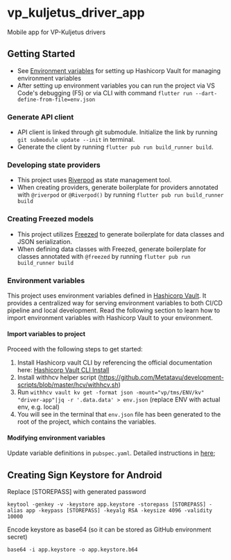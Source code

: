 # vp_kuljetus_driver_app

Mobile app for VP-Kuljetus drivers

## Getting Started

- See [Environment variables](#environment-variables) for setting up Hashicorp Vault for managing environment variables
- After setting up environment variables you can run the project via VS Code's debugging (F5) or via CLI with command `flutter run --dart-define-from-file=env.json`

### Generate API client
- API client is linked through git submodule. Initialize the link by running `git submodule update --init` in terminal.
- Generate the client by running `flutter pub run build_runner build`.

### Developing state providers
- This project uses [Riverpod](https://riverpod.dev/docs/essentials/first_request) as state management tool.
- When creating providers, generate boilerplate for providers annotated with `@riverpod` or `@Riverpod()` by running `flutter pub run build_runner build`

### Creating Freezed models
- This project utilizes [Freezed](https://pub.dev/packages/freezed#changing-the-behavior-for-a-specific-model) to generate boilerplate for data classes and JSON serialization.
- When defining data classes with Freezed, generate boilerplate for classes annotated with `@freezed` by running `flutter pub run build_runner build`

### Environment variables

This project uses environment variables defined in [Hashicorp Vault](https://hashicorp.com). It provides a centralized way for serving environment variables to both CI/CD pipeline and local development. Read the following section to learn how to import environment variables with Hashicorp Vault to your environment.

#### Import variables to project

Proceed with the following steps to get started:

1. Install Hashicorp vault CLI by referencing the official documentation here: [Hashicorp Vault CLI Install](https://developer.hashicorp.com/vault/install)
2. Install withhcv helper script (https://github.com/Metatavu/development-scripts/blob/master/hcv/withhcv.sh)
3. Run `withhcv vault kv get -format json -mount="vp/tms/ENV/kv" "driver-app"|jq -r '.data.data' > env.json` (replace ENV with actual env, e.g. local)
4. You will see in the terminal that `env.json` file has been generated to the root of the project, which contains the variables.

#### Modifying environment variables

Update variable definitions in `pubspec.yaml`. Detailed instructions in [here](https://github.com/Mankeli-Software/dart_define?tab=readme-ov-file#quick-start-);

## Creating Sign Keystore for Android

Replace [STOREPASS] with generated password

    keytool -genkey -v -keystore app.keystore -storepass [STOREPASS] -alias app -keypass [STOREPASS] -keyalg RSA -keysize 4096 -validity 10000

Encode keystore as base64 (so it can be stored as GitHub environment secret)

    base64 -i app.keystore -o app.keystore.b64